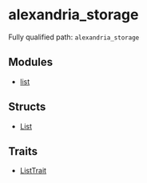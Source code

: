 # alexandria_storage

Fully qualified path: `alexandria_storage`

## Modules

- [list](./alexandria_storage-list.md)

## Structs

- [List](./alexandria_storage-list-List.md)

## Traits

- [ListTrait](./alexandria_storage-list-ListTrait.md)

